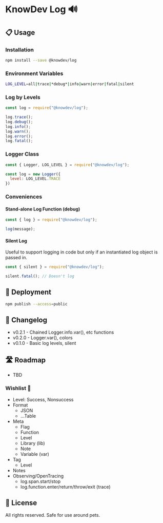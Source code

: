 # KnowDev Log 🔊

## 📋 Usage

### Installation

``` bash
npm install --save @knowdev/log
```

### Environment Variables

``` bash
LOG_LEVEL=all|trace|*debug*|info|warn|error|fatal|silent
```

### Log by Levels

``` javascript
const log = require("@knowdev/log");

log.trace();
log.debug();
log.info();
log.warn();
log.error();
log.fatal();
```

### Logger Class

``` javascript
const { Logger, LOG_LEVEL } = require("@knowdev/log");

const log = new Logger({
  level: LOG_LEVEL.TRACE
})
```

### Conveniences

#### Stand-alone Log Function (debug)

``` javascript
const { log } = require("@knowdev/log");

log(message);
```

#### Silent Log

Useful to support logging in code but only if an instantiated log object is passed in.

``` javascript
const { silent } = require("@knowdev/log");

silent.fatal(); // Doesn't log
```

## 🚀 Deployment

``` bash
npm publish --access=public
```

## 📝 Changelog

* v0.2.1 - Chained Logger.info.var(), etc functions
* v0.2.0 - Logger.var(), colors
* v0.1.0 - Basic log levels, silent

## 🛣 Roadmap

* TBD

### Wishlist 🌠

* Level: Success, Nonsuccess
* Format
  * JSON
  * ...Table
* Meta
  * Flag
  * Function
  * Level
  * Library (lib)
  * Note
  * Variable (var)
* Tag
  * Level
* Notes
* Observing/OpenTracing
  * log.span.start/stop
  * log.function.enter/return/throw/exit (trace)

## 📜 License

All rights reserved. Safe for use around pets.

